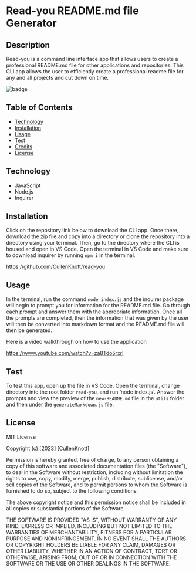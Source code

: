 # Read-you README.md file Generator
## Description

Read-you is a command line interface app that allows users to create a professional README.md file for other applications and repositories. This CLI app allows the user to efficiently create a professional readme file for any and all projects and cut down on time.

![badge](https://img.shields.io/badge/License%20-MIT--License-brightgreen)

## Table of Contents

- [Technology](#Technology)
- [Installation](#installation)
- [Usage](#usage)
- [Test](#test)
- [Credits](#credits)
- [License](#license)

## Technology

- JavaScript
- Node.js
- Inquirer

## Installation

Click on the repository link below to download the CLI app. Once there, download the zip file and copy into a directory or clone the repository into a directory using your terminal. Then, go to the directory where the CLI is housed and open in VS Code. Open the terminal in VS Code and make sure to download inquirer by running `npm i` in the terminal.

https://github.com/CullenKnott/read-you

## Usage

In the terminal, run the command `node index.js` and the inquirer package will begin to prompt you for information for the README.md file. Go through each prompt and answer them with the appropriate information. Once all the prompts are completed, then the information that was given by the user will then be converted into markdown format and the README.md file will then be generated.

Here is a video walkthrough on how to use the application

https://www.youtube.com/watch?v=za8Tdo5rxrI

## Test

To test this app, open up the file in VS Code. Open the terminal, change directory into the root folder `read-you`, and run ‘node index.js’. Answer the prompts and view the preview of the `new-README.md` file in the `utils` folder and then under the `generateMarkdown.js` file.

## License

MIT License

Copyright (c) [2023] [CullenKnott]

Permission is hereby granted, free of charge, to any person obtaining a copy of this software and associated documentation files (the "Software"), to deal in the Software without restriction, including without limitation the rights to use, copy, modify, merge, publish, distribute, sublicense, and/or sell copies of the Software, and to permit persons to whom the Software is furnished to do so, subject to the following conditions:

The above copyright notice and this permission notice shall be included in all copies or substantial portions of the Software.

THE SOFTWARE IS PROVIDED "AS IS", WITHOUT WARRANTY OF ANY KIND, EXPRESS OR IMPLIED, INCLUDING BUT NOT LIMITED TO THE WARRANTIES OF MERCHANTABILITY, FITNESS FOR A PARTICULAR PURPOSE AND NONINFRINGEMENT. IN NO EVENT SHALL THE AUTHORS OR COPYRIGHT HOLDERS BE LIABLE FOR ANY CLAIM, DAMAGES OR OTHER LIABILITY, WHETHER IN AN ACTION OF CONTRACT, TORT OR OTHERWISE, ARISING FROM, OUT OF OR IN CONNECTION WITH THE SOFTWARE OR THE USE OR OTHER DEALINGS IN THE SOFTWARE.

